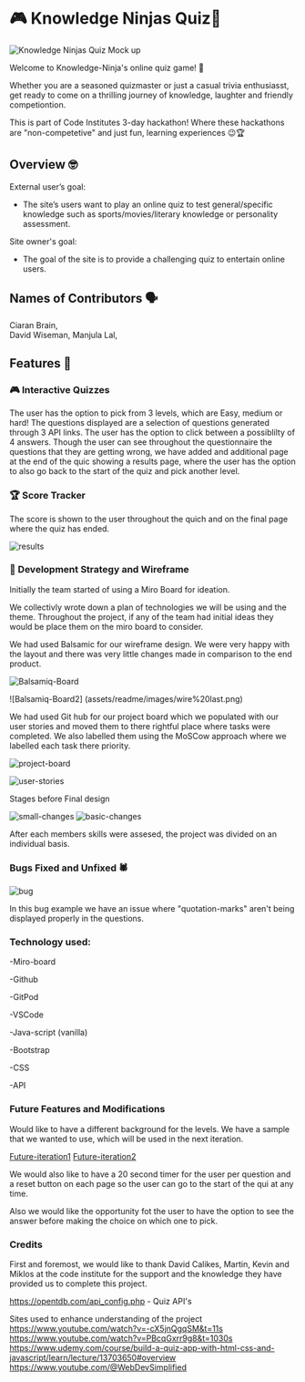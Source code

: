 # 🎮 Knowledge Ninjas Quiz🎉
![Knowledge Ninjas Quiz Mock up](assets/readme/images/amIResponsive.png)


Welcome to Knowledge-Ninja's online quiz game! 🧠

Whether you are a seasoned quizmaster or just a casual trivia enthusiasst,
get ready to come on a thrilling journey of knowledge, laughter and friendly competiontion.

This is part of Code Institutes 3-day hackathon! Where these hackathons are "non-competetive" and just fun, learning experiences 😉🏆

## Overview 🤓

External user’s goal:
- The site’s users want to play an online quiz to test general/specific knowledge such as 
sports/movies/literary knowledge or personality assessment.

Site owner's goal:
- The goal of the site is to provide a challenging quiz to entertain online users.

## Names of Contributors 🗣️

Ciaran Brain,  
David Wiseman,
Manjula Lal,


## Features 🚀

### 🎮 Interactive Quizzes 
The user has the option to pick from 3 levels, which are Easy, medium or hard! The questions displayed are a selection of questions generated through 3 API links. The user has the option to click between a possiblilty of 4 answers. Though the user can see throughout the questionnaire the questions that they are getting wrong, we have added and additional page at the end of the quic showing a results page, where the user has the option to also go back to the start of the quiz and pick another level.  

### 🏆 Score Tracker
The score is shown to the user throughout the quich and on the final page where the quiz has ended. 

![results](assets/readme/images/results.png)

### 🎨 Development Strategy and Wireframe 

 Initially the team started of using a Miro Board for ideation.

 We collectivly wrote down a plan of technologies we will be using and the theme. Throughout the project, if any of the team had initial ideas they would be place them on the miro board to consider. 

We had used Balsamic for our wireframe design. We were very happy with the layout and there was very little changes made in comparison to the end product.

![Balsamiq-Board](assets/readme/images/wire%20grid.png)

![Balsamiq-Board2] (assets/readme/images/wire%20last.png)

We had used Git hub for our project board which we populated with our user stories and moved them to there rightful place where tasks were completed. We also labelled them using the MoSCow approach where we labelled each task there priority.

![project-board](assets/readme/images/project%20board.png)

![user-stories](assets/readme/images/user%20stories.png)

Stages before Final design

![small-changes](assets/readme/images/small%20changes.png)
![basic-changes](assets/readme/images/ul%20%20basic.png)


After each members skills were assesed, the project was divided on an individual basis. 
### Bugs Fixed and Unfixed 🕷️

![bug](assets/readme/images/bug.png)

In this bug example we have an issue where "quotation-marks" aren't being displayed properly in the questions.

### Technology used:
-Miro-board

-Github

-GitPod

-VSCode

-Java-script (vanilla)

-Bootstrap

-CSS

-API

### Future Features and Modifications

Would like to have a different background for the levels. We have a sample that we wanted to use, which will be used in the next iteration. 

[Future-iteration1](assets/readme/images/background-image-FI1.png)
[Future-iteration2](assets/readme/images/bg-img-f2.png)

We would also like to have a 20 second timer for the user per question and a reset button on each page so the user can go to the start of the qui at any time.

Also we would like the opportunity fot the user to have the option to see the answer before making the choice on which one to pick.


### Credits

First and foremost, we would like to thank David Calikes, Martin, Kevin and Miklos at the code institute for the support and the knowledge they have provided us to complete this project.

https://opentdb.com/api_config.php - Quiz API's

Sites used to enhance understanding of the project
https://www.youtube.com/watch?v=-cX5jnQgqSM&t=11s
https://www.youtube.com/watch?v=PBcqGxrr9g8&t=1030s 
https://www.udemy.com/course/build-a-quiz-app-with-html-css-and-javascript/learn/lecture/13703650#overview
https://www.youtube.com/@WebDevSimplified
